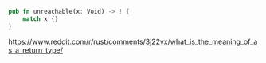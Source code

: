 ```rust
pub fn unreachable(x: Void) -> ! {
    match x {}
}
```

https://www.reddit.com/r/rust/comments/3j22vx/what_is_the_meaning_of_as_a_return_type/
